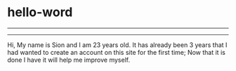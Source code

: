 # hello-word
---------------------------
---------------------------

Hi,
My name is Sion and I am 23 years old.
It has already been 3 years that I had wanted to create an account on this site for the first time; Now that it is done I have it will help me improve myself.
